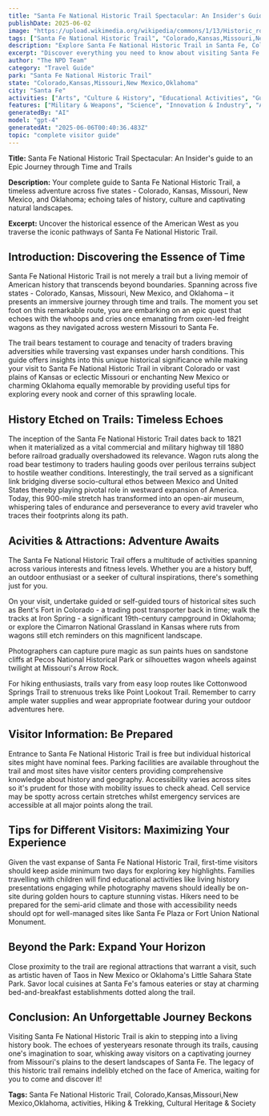 ```yaml
---
title: "Santa Fe National Historic Trail Spectacular: An Insider's Guide to an Epic Journey through Time and Trails"
publishDate: 2025-06-02
image: "https://upload.wikimedia.org/wikipedia/commons/1/13/Historic_route%2C_Santa_Fe_National_Historic_Trail_LOC_97682418.jpg"
tags: ["Santa Fe National Historic Trail", "Colorado,Kansas,Missouri,New Mexico,Oklahoma", "National Parks", "Travel Guide", "Santa Fe", "Outdoor Recreation", "Family Travel", "Adventure"]
description: "Explore Santa Fe National Historic Trail in Santa Fe, Colorado,Kansas,Missouri,New Mexico,Oklahoma with our comprehensive visitor guide featuring activities,..."
excerpt: "Discover everything you need to know about visiting Santa Fe National Historic Trail in Santa Fe, Colorado,Kansas,Missouri,New Mexico,Oklahoma."
author: "The NPD Team"
category: "Travel Guide"
park: "Santa Fe National Historic Trail"
state: "Colorado,Kansas,Missouri,New Mexico,Oklahoma"
city: "Santa Fe"
activities: ["Arts", "Culture & History", "Educational Activities", "Guided & Self-Guided Tours", "Hiking & Trekking", "Motorized Recreation"]
features: ["Military & Weapons", "Science", "Innovation & Industry", "Art", "Music & Literature", "Fire & Disaster", "Transportation", "U.S. Wars & Conflicts", "Cultural Heritage & Society", "Natural Features & Ecosystems"]
generatedBy: "AI"
model: "gpt-4"
generatedAt: "2025-06-06T00:40:36.483Z"
topic: "complete visitor guide"
---
```


**Title:** Santa Fe National Historic Trail Spectacular: An Insider's guide to an Epic Journey through Time and Trails

**Description:** Your complete guide to Santa Fe National Historic Trail, a timeless adventure across five states - Colorado, Kansas, Missouri, New Mexico, and Oklahoma; echoing tales of history, culture and captivating natural landscapes.

**Excerpt:** Uncover the historical essence of the American West as you traverse the iconic pathways of Santa Fe National Historic Trail.

## Introduction: Discovering the Essence of Time 
Santa Fe National Historic Trail is not merely a trail but a living memoir of American history that transcends beyond boundaries. Spanning across five states - Colorado, Kansas, Missouri, New Mexico, and Oklahoma – it presents an immersive journey through time and trails. The moment you set foot on this remarkable route, you are embarking on an epic quest that echoes with the whoops and cries once emanating from oxen-led freight wagons as they navigated across western Missouri to Santa Fe.

The trail bears testament to courage and tenacity of traders braving adversities while traversing vast expanses under harsh conditions. This guide offers insights into this unique historical significance while making your visit to Santa Fe National Historic Trail in vibrant Colorado or vast plains of Kansas or eclectic Missouri or enchanting New Mexico or charming Oklahoma equally memorable by providing useful tips for exploring every nook and corner of this sprawling locale.

## History Etched on Trails: Timeless Echoes
The inception of the Santa Fe National Historic Trail dates back to 1821 when it materialized as a vital commercial and military highway till 1880 before railroad gradually overshadowed its relevance. Wagon ruts along the road bear testimony to traders hauling goods over perilous terrains subject to hostile weather conditions. Interestingly, the trail served as a significant link bridging diverse socio-cultural ethos between Mexico and United States thereby playing pivotal role in westward expansion of America. Today, this 900-mile stretch has transformed into an open-air museum, whispering tales of endurance and perseverance to every avid traveler who traces their footprints along its path.

## Acivities & Attractions: Adventure Awaits
The Santa Fe National Historic Trail offers a multitude of activities spanning across various interests and fitness levels. Whether you are a history buff, an outdoor enthusiast or a seeker of cultural inspirations, there's something just for you.

On your visit, undertake guided or self-guided tours of historical sites such as Bent's Fort in Colorado - a trading post transporter back in time; walk the tracks at Iron Spring - a significant 19th-century campground in Oklahoma; or explore the Cimarron National Grassland in Kansas where ruts from wagons still etch reminders on this magnificent landscape.

Photographers can capture pure magic as sun paints hues on sandstone cliffs at Pecos National Historical Park or silhouettes wagon wheels against twilight at Missouri's Arrow Rock.

For hiking enthusiasts, trails vary from easy loop routes like Cottonwood Springs Trail to strenuous treks like Point Lookout Trail. Remember to carry ample water supplies and wear appropriate footwear during your outdoor adventures here.

## Visitor Information: Be Prepared
Entrance to Santa Fe National Historic Trail is free but individual historical sites might have nominal fees. Parking facilities are available throughout the trail and most sites have visitor centers providing comprehensive knowledge about history and geography. Accessibility varies across sites so it's prudent for those with mobility issues to check ahead. Cell service may be spotty across certain stretches whilst emergency services are accessible at all major points along the trail.

## Tips for Different Visitors: Maximizing Your Experience 
Given the vast expanse of Santa Fe National Historic Trail, first-time visitors should keep aside minimum two days for exploring key highlights. Families travelling with children will find educational activities like living history presentations engaging while photography mavens should ideally be on-site during golden hours to capture stunning vistas. Hikers need to be prepared for the semi-arid climate and those with accessibility needs should opt for well-managed sites like Santa Fe Plaza or Fort Union National Monument.

## Beyond the Park: Expand Your Horizon
Close proximity to the trail are regional attractions that warrant a visit, such as artistic haven of Taos in New Mexico or Oklahoma's Little Sahara State Park. Savor local cuisines at Santa Fe's famous eateries or stay at charming bed-and-breakfast establishments dotted along the trail.

## Conclusion: An Unforgettable Journey Beckons 
Visiting Santa Fe National Historic Trail is akin to stepping into a living history book. The echoes of yesteryears resonate through its trails, causing one's imagination to soar, whisking away visitors on a captivating journey from Missouri's plains to the desert landscapes of Santa Fe. The legacy of this historic trail remains indelibly etched on the face of America, waiting for you to come and discover it!

**Tags:**  Santa Fe National Historic Trail, Colorado,Kansas,Missouri,New Mexico,Oklahoma, activities, Hiking & Trekking, Cultural Heritage & Society